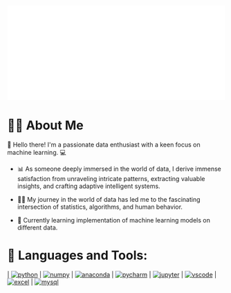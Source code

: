 <img src="https://raw.githubusercontent.com/Ansh-R-8/AnshRajani/7e657fdfd4cd179c000cab38a3460c0873ebf832/svg.svg" alt="Hey, I'm Ansh"/>

# 🙋‍♂️ About Me

👋 Hello there! I'm a passionate data enthusiast with a keen focus on machine learning. 💻

- 📊 As someone deeply immersed in the world of data, I derive immense satisfaction from unraveling intricate patterns, extracting valuable insights, and crafting adaptive intelligent systems.

- 👨‍💻 My journey in the world of data has led me to the fascinating intersection of statistics, algorithms, and human behavior.

- 🌱 Currently learning implementation of machine learning models on different data.

# 🚀 Languages and Tools:
| [<img src="https://camo.githubusercontent.com/02f3027e63140c69098b0cef8db2be5c96fc82ce9201696c86f83919c6d47296/68747470733a2f2f696d672e69636f6e73382e636f6d2f636f6c6f722f34382f3030303030302f707974686f6e2e706e67" alt="python" width="34">](https://www.python.org/) | [<img src="https://camo.githubusercontent.com/117d151a6bfc58f8df5116237fe9c5ce46a2af7f578e8a49423df7b521b76521/68747470733a2f2f696d672e69636f6e73382e636f6d2f636f6c6f722f34382f6e756d70792e706e67" alt="numpy" width="34">](https://numpy.org/)  | [<img src="https://camo.githubusercontent.com/2c2f0a8cb942f35141e3fc49200c33027e128ae7cfcb20197fa12734ac331cc2/68747470733a2f2f696d672e69636f6e73382e636f6d2f666c75656e63792f34382f616e61636f6e64612d2d76322e706e67" alt="anaconda" width="34">](https://www.anaconda.com/)  |  [<img src="https://camo.githubusercontent.com/6182792a58ee0d746844a436a3f07fbd8239f9e45afae75eb15714ca3473bde3/68747470733a2f2f696d672e69636f6e73382e636f6d2f636f6c6f722f34382f7079636861726d2e706e67" alt="pycharm" width="34">](https://www.jetbrains.com/pycharm/) |  [<img src="https://camo.githubusercontent.com/631811692648ff3effd770ade75582ec21c83cce654c7026cdddea0ac3cc661a/68747470733a2f2f696d672e69636f6e73382e636f6d2f666c75656e63792f34382f6a7570797465722e706e67" alt="jupyter" width="34">](https://jupyter.org/) | [<img src="https://camo.githubusercontent.com/362243b7d01b0f32734a10fe44bbc19d74cccaecb5e090d8ede33d902c4bee6c/68747470733a2f2f696d672e69636f6e73382e636f6d2f666c75656e63792f34382f76697375616c2d73747564696f2d636f64652d323031392e706e67" alt="vscode" width="34">](https://code.visualstudio.com/) | [<img src="https://camo.githubusercontent.com/36244befac6d6b497dcd4ffff41acc45250768d730ee7e568ab01ae8b65c0d77/68747470733a2f2f696d672e69636f6e73382e636f6d2f636f6c6f722f34382f3030303030302f6578706f72742d657863656c2e706e67" alt="excel" width="34">](https://www.microsoft.com/en-in/microsoft-365/excel)
| [<img src="https://camo.githubusercontent.com/07e61cd7433801837014ce58135161e8baf8512c554f84ab33daee54adcf94ce/68747470733a2f2f696d672e69636f6e73382e636f6d2f666c75656e742f35302f3030303030302f6d7973716c2d6c6f676f2e706e67" alt="mysql" width="34">](https://www.mysql.com/)
